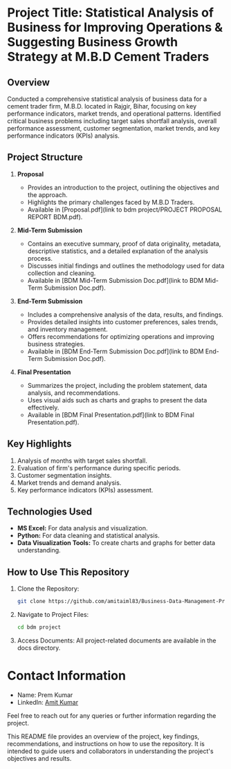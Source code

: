 # Project Title: Statistical Analysis of Business for Improving Operations & Suggesting Business Growth Strategy at M.B.D Cement Traders

## Overview

Conducted a comprehensive statistical analysis of business data for a cement trader firm, M.B.D. located in Rajgir, Bihar, focusing on key performance indicators, market trends, and operational patterns. Identified critical business problems including target sales shortfall analysis, overall performance assessment, customer segmentation, market trends, and key performance indicators (KPIs) analysis.

## Project Structure

1. **Proposal**
   - Provides an introduction to the project, outlining the objectives and the approach.
   - Highlights the primary challenges faced by M.B.D Traders.
   - Available in [Proposal.pdf](link to bdm project/PROJECT PROPOSAL REPORT BDM.pdf).
      
2. **Mid-Term Submission**
   - Contains an executive summary, proof of data originality, metadata, descriptive statistics, and a detailed explanation of the analysis process.
   - Discusses initial findings and outlines the methodology used for data collection and cleaning.
   - Available in [BDM Mid-Term Submission Doc.pdf](link to BDM Mid-Term Submission Doc.pdf).
      
3. **End-Term Submission**
   - Includes a comprehensive analysis of the data, results, and findings.
   - Provides detailed insights into customer preferences, sales trends, and inventory management.
   - Offers recommendations for optimizing operations and improving business strategies.
   - Available in [BDM End-Term Submission Doc.pdf](link to BDM End-Term Submission Doc.pdf).
      
4. **Final Presentation**
   - Summarizes the project, including the problem statement, data analysis, and recommendations.
   - Uses visual aids such as charts and graphs to present the data effectively.
   - Available in [BDM Final Presentation.pdf](link to BDM Final Presentation.pdf).

## Key Highlights
1. Analysis of months with target sales shortfall.
2. Evaluation of firm's performance during specific periods.
3. Customer segmentation insights.
4. Market trends and demand analysis.
5. Key performance indicators (KPIs) assessment.
   
## Technologies Used
- **MS Excel:** For data analysis and visualization.
- **Python:** For data cleaning and statistical analysis.
- **Data Visualization Tools:** To create charts and graphs for better data understanding.

## How to Use This Repository

1. Clone the Repository:

   ```bash
   git clone https://github.com/amitaiml83/Business-Data-Management-Project-may-2023

2. Navigate to Project Files:
   ```bash
   cd bdm project
  3. Access Documents: All project-related documents are available in the docs directory.

# Contact Information
  - Name: Prem Kumar
  - LinkedIn: [Amit Kumar](https://www.linkedin.com/in/amit-kumar83/)
    
Feel free to reach out for any queries or further information regarding the project.

This README file provides an overview of the project, key findings, recommendations, and instructions on how to use the repository. It is intended to guide users and collaborators in understanding the project's objectives and results.

